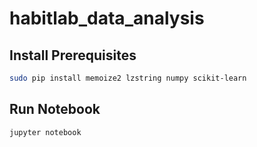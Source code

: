 # habitlab_data_analysis

## Install Prerequisites

```bash
sudo pip install memoize2 lzstring numpy scikit-learn
```

## Run Notebook

```bash
jupyter notebook
```
